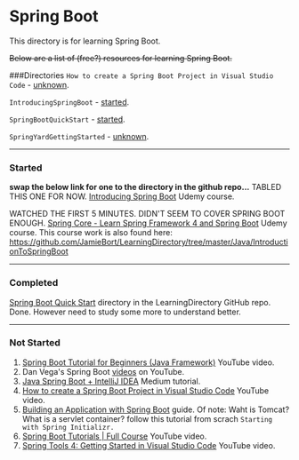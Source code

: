 # Spring Boot

This directory is for learning Spring Boot.

~~Below are a list of (free?) resources for learning Spring Boot.~~

###Directories
`How to create a Spring Boot Project in Visual Studio Code` - [unknown](https://github.com/JamieBort/LearningDirectory/tree/master/Java/Courses/SpringBoot/HowToCreateASpringBootProjectInVisualStudioCode).

`IntroducingSpringBoot` - [started](https://github.com/JamieBort/LearningDirectory/tree/master/Java/Courses/SpringBoot/IntroducingSpringBoot#status).

`SpringBootQuickStart` - [started](https://github.com/JamieBort/LearningDirectory/tree/master/Java/Courses/SpringBoot/SpringBootQuickStart#status).

`SpringYardGettingStarted` - [unknown](https://github.com/JamieBort/LearningDirectory/tree/master/Java/Courses/SpringBoot/SpringYardGettingStarted).

---
### Started
**swap the below link for one to the directory in the github repo...**
TABLED THIS ONE FOR NOW. [Introducing Spring Boot](https://www.udemy.com/course/spring-boot-getting-started/learn/lecture/4538362#overview) Udemy course.

WATCHED THE FIRST 5 MINUTES. DIDN'T SEEM TO COVER SPRING BOOT ENOUGH. [Spring Core - Learn Spring Framework 4 and Spring Boot](https://www.udemy.com/cart/subscribe/course/724502/) Udemy course. This course work is also found here: https://github.com/JamieBort/LearningDirectory/tree/master/Java/IntroductionToSpringBoot

---
### Completed
[Spring Boot Quick Start](https://github.com/JamieBort/LearningDirectory/tree/master/Java/Courses/SpringBoot/SpringBootQuickStart) directory in the LearningDirectory GitHub repo. Done. However need to study some more to understand better.

---
### Not Started
1. [Spring Boot Tutorial for Beginners (Java Framework)](https://www.youtube.com/watch?v=vtPkZShrvXQ) YouTube video.
2. Dan Vega's Spring Boot [videos](https://www.youtube.com/channel/UCc98QQw1D-y38wg6mO3w4MQ) on YouTube.
3. [Java Spring Boot + IntelliJ IDEA](https://medium.com/danielpadua/java-spring-boot-intellij-idea-b919b0097a0) Medium tutorial.
4. [How to create a Spring Boot Project in Visual Studio Code](https://www.youtube.com/watch?v=5mpHejytgFE) YouTube video.
5. [Building an Application with Spring Boot](https://spring.io/guides/gs/spring-boot/) guide. Of note: Waht is Tomcat? What is a servlet container? follow this tutorial from scrach `Starting with Spring Initializr.`
6. [Spring Boot Tutorials | Full Course](https://www.youtube.com/watch?v=35EQXmHKZYs) YouTube video.
7. [Spring Tools 4: Getting Started in Visual Studio Code](https://www.youtube.com/watch?v=epDPEphSYSI) YouTube video.